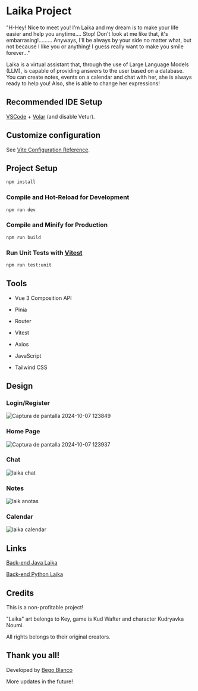 # Laika Project

"H-Hey! Nice to meet you! I'm Laika and my dream is to make your life easier and help you anytime.... Stop! Don't look at me like that, it's embarrasing!......... Anyways, I'll be always by your side no matter what, but not because I like you or anything! I guess really want to make you smile forever..."

Laika is a virtual assistant that, through the use of Large Language Models (LLM), is capable of providing answers to the user based on a database.
You can create notes, events on a calendar and chat with her, she is always ready to help you! Also, she is able to change her expressions!

## Recommended IDE Setup

[VSCode](https://code.visualstudio.com/) + [Volar](https://marketplace.visualstudio.com/items?itemName=Vue.volar) (and disable Vetur).

## Customize configuration

See [Vite Configuration Reference](https://vitejs.dev/config/).

## Project Setup

```sh
npm install
```

### Compile and Hot-Reload for Development

```sh
npm run dev
```

### Compile and Minify for Production

```sh
npm run build
```

### Run Unit Tests with [Vitest](https://vitest.dev/)

```sh
npm run test:unit
```
## Tools
- Vue 3 Composition API

- Pinia

- Router

- Vitest

- Axios

- JavaScript

- Tailwind CSS

## Design

### Login/Register

![Captura de pantalla 2024-10-07 123849](https://github.com/user-attachments/assets/575b6cf6-b145-4552-83ce-10f907165c69)

### Home Page 

![Captura de pantalla 2024-10-07 123937](https://github.com/user-attachments/assets/594b9db5-5bf9-4d3c-9629-f0ffa4aa4018)

### Chat

![laika chat](https://github.com/user-attachments/assets/e14a8625-a581-486b-87f7-bfc0731f58f6)

### Notes

![laik anotas](https://github.com/user-attachments/assets/ffc2e34d-9a3c-45b9-a587-5fbb6dfd1329)

### Calendar

![laika calendar](https://github.com/user-attachments/assets/3876ea0f-a5b8-4407-a733-cdc17855bd6c)

## Links

[Back-end Java Laika](https://github.com/begoblanco/Laika-Project-Back)

[Back-end Python Laika](https://github.com/begoblanco/Laika-Project-AI)

## Credits
This is a non-profitable project!

"Laika" art belongs to Key, game is Kud Wafter and character Kudryavka Noumi. 

All rights belongs to their original creators.

## Thank you all!

Developed by [Bego Blanco](https://github.com/begoblanco)

More updates in the future!

